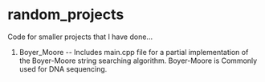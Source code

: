 # random_projects
Code for smaller projects that I have done...

1. Boyer_Moore -- Includes main.cpp file for a partial implementation of the Boyer-Moore string searching algorithm.
		  Boyer-Moore is Commonly used for DNA sequencing.
